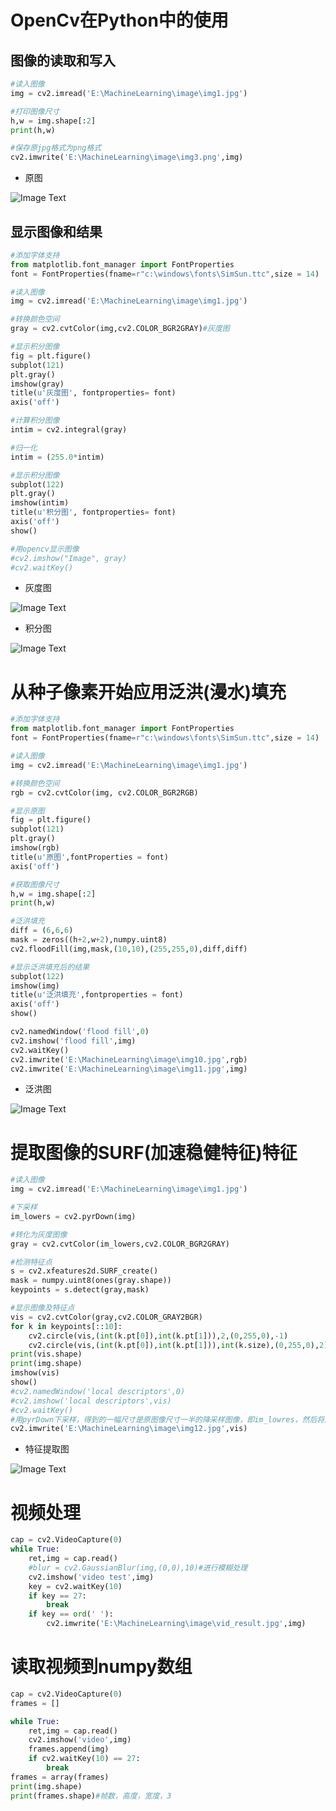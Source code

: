 # OpenCv在Python中的使用
## 图像的读取和写入
```python
#读入图像
img = cv2.imread('E:\MachineLearning\image\img1.jpg')

#打印图像尺寸
h,w = img.shape[:2]
print(h,w)

#保存原jpg格式为png格式
cv2.imwrite('E:\MachineLearning\image\img3.png',img)
```
* 原图

![Image Text](https://raw.github.com/wangyufei1006/Java-Design-patterns/master/Image/44.png)
## 显示图像和结果
```python
#添加字体支持
from matplotlib.font_manager import FontProperties
font = FontProperties(fname=r"c:\windows\fonts\SimSun.ttc",size = 14)

#读入图像
img = cv2.imread('E:\MachineLearning\image\img1.jpg')

#转换颜色空间
gray = cv2.cvtColor(img,cv2.COLOR_BGR2GRAY)#灰度图

#显示积分图像
fig = plt.figure()
subplot(121)
plt.gray()
imshow(gray)
title(u'灰度图', fontproperties= font)
axis('off')

#计算积分图像
intim = cv2.integral(gray)

#归一化
intim = (255.0*intim)

#显示积分图像
subplot(122)
plt.gray()
imshow(intim)
title(u'积分图', fontproperties= font)
axis('off')
show()

#用opencv显示图像
#cv2.imshow("Image", gray)
#cv2.waitKey()
```
* 灰度图

![Image Text](https://raw.github.com/wangyufei1006/Java-Design-patterns/master/Image/40.png)

* 积分图

![Image Text](https://raw.github.com/wangyufei1006/Java-Design-patterns/master/Image/43.png)

# 从种子像素开始应用泛洪(漫水)填充
```python
#添加字体支持
from matplotlib.font_manager import FontProperties
font = FontProperties(fname=r"c:\windows\fonts\SimSun.ttc",size = 14)

#读入图像
img = cv2.imread('E:\MachineLearning\image\img1.jpg')

#转换颜色空间
rgb = cv2.cvtColor(img, cv2.COLOR_BGR2RGB)

#显示原图
fig = plt.figure()
subplot(121)
plt.gray()
imshow(rgb)
title(u'原图',fontProperties = font)
axis('off')

#获取图像尺寸
h,w = img.shape[:2]
print(h,w)

#泛洪填充
diff = (6,6,6)
mask = zeros((h+2,w+2),numpy.uint8)
cv2.floodFill(img,mask,(10,10),(255,255,0),diff,diff)

#显示泛洪填充后的结果
subplot(122)
imshow(img)
title(u'泛洪填充',fontproperties = font)
axis('off')
show()

cv2.namedWindow('flood fill',0)
cv2.imshow('flood fill',img)
cv2.waitKey()
cv2.imwrite('E:\MachineLearning\image\img10.jpg',rgb)
cv2.imwrite('E:\MachineLearning\image\img11.jpg',img)
```
* 泛洪图

![Image Text](https://raw.github.com/wangyufei1006/Java-Design-patterns/master/Image/41.png)


# 提取图像的SURF(加速稳健特征)特征
```python
#读入图像
img = cv2.imread('E:\MachineLearning\image\img1.jpg')

#下采样
im_lowers = cv2.pyrDown(img)

#转化为灰度图像
gray = cv2.cvtColor(im_lowers,cv2.COLOR_BGR2GRAY)

#检测特征点
s = cv2.xfeatures2d.SURF_create()
mask = numpy.uint8(ones(gray.shape))
keypoints = s.detect(gray,mask)

#显示图像及特征点
vis = cv2.cvtColor(gray,cv2.COLOR_GRAY2BGR)
for k in keypoints[::10]:
    cv2.circle(vis,(int(k.pt[0]),int(k.pt[1])),2,(0,255,0),-1)
    cv2.circle(vis,(int(k.pt[0]),int(k.pt[1])),int(k.size),(0,255,0),2)
print(vis.shape)
print(img.shape)
imshow(vis)
show()
#cv2.namedWindow('local descriptors',0)
#cv2.imshow('local descriptors',vis)
#cv2.waitKey()
#用pyrDown下采样，得到的一幅尺寸是原图像尺寸一半的降采样图像，即im_lowres，然后将图像转换为灰度图像，并将它传递给SURF关键点检测对象
cv2.imwrite('E:\MachineLearning\image\img12.jpg',vis)
```
* 特征提取图

![Image Text](https://raw.github.com/wangyufei1006/Java-Design-patterns/master/Image/42.png)

# 视频处理
```python
cap = cv2.VideoCapture(0)
while True:
    ret,img = cap.read()
    #blur = cv2.GaussianBlur(img,(0,0),10)#进行模糊处理
    cv2.imshow('video test',img)
    key = cv2.waitKey(10)
    if key == 27:
        break
    if key == ord(' '):
        cv2.imwrite('E:\MachineLearning\image\vid_result.jpg',img)
```
# 读取视频到numpy数组
```python
cap = cv2.VideoCapture(0)
frames = []

while True:
    ret,img = cap.read()
    cv2.imshow('video',img)
    frames.append(img)
    if cv2.waitKey(10) == 27:
        break
frames = array(frames)
print(img.shape)
print(frames.shape)#帧数，高度，宽度，3
```
